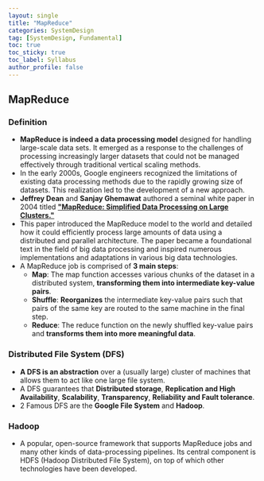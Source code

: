 ```yaml
---
layout: single
title: "MapReduce"
categories: SystemDesign
tag: [SystemDesign, Fundamental]
toc: true
toc_sticky: true
toc_label: Syllabus
author_profile: false
---
```


## MapReduce

### Definition

- **MapReduce is indeed a data processing model** designed for handling large-scale data sets. It emerged as a response to the challenges of processing increasingly larger datasets that could not be managed effectively through traditional vertical scaling methods.
- In the early 2000s, Google engineers recognized the limitations of existing data processing methods due to the rapidly growing size of datasets. This realization led to the development of a new approach.
- **Jeffrey Dean** and **Sanjay Ghemawat** authored a seminal white paper in 2004 titled **["MapReduce: Simplified Data Processing on Large Clusters."](https://research.google/pubs/mapreduce-simplified-data-processing-on-large-clusters/)**
- This paper introduced the MapReduce model to the world and detailed how it could efficiently process large amounts of data using a distributed and parallel architecture. The paper became a foundational text in the field of big data processing and inspired numerous implementations and adaptations in various big data technologies.
- A MapReduce job is comprised of **3 main steps**:
  - **Map**: The map function accesses various chunks of the dataset in a distributed system, **transforming them into intermediate key-value pairs**.
  - **Shuffle**: **Reorganizes** the intermediate key-value pairs such that pairs of the same key are routed to the same machine in the final step.
  - **Reduce**: The reduce function on the newly shuffled key-value pairs and **transforms them into more meaningful data**.

### Distributed File System (DFS)

- **A DFS is an abstraction** over a (usually large) cluster of machines that allows them to act like one large file system.
- A DFS guarantees that **Distributed storage**, **Replication and High Availability**, **Scalability**, **Transparency**, **Reliability and Fault tolerance**.
- 2 Famous DFS are the **Google File System** and **Hadoop**.

### Hadoop

- A popular, open-source framework that supports MapReduce jobs and many other kinds of data-processing pipelines. Its central component is HDFS (Hadoop Distributed File System), on top of which other technologies have been developed.
